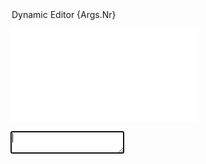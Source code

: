﻿<section>
<legend>Dynamic Editor {Args.Nr}</legend>

![](/MarkdownEditor.md)
<textarea autofocus="autofocus" wrap="hard"></textarea>

</section>